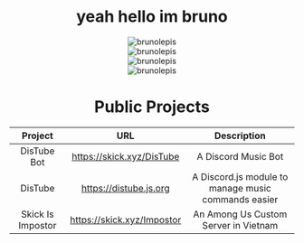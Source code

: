 <div align="center">
  <h1>yeah hello im bruno</h1>  
  <img src="https://github-readme-stats.vercel.app/api?username=brunolepis&show_icons=true&locale=en&theme=dark&hide_border=true&cache_seconds=1800&icon_color=00ffff&text_color=61dafb&title_color=00ffff" alt="brunolepis" />
  <br>
  <img src="https://github-readme-streak-stats.herokuapp.com/?user=brunolepis&theme=dark&hide_border=true" alt="brunolepis" />
  <br>
  <img src="https://github-readme-stats.vercel.app/api/top-langs?username=brunolepis&hide=css&layout=compact&theme=dark&hide_border=true&cache_seconds=1800" alt="brunolepis" />
  <br>
  <img src="https://komarev.com/ghpvc/?username=brunolepis&label=Profile%20views&color=0e75b6&style=flat-square" alt="brunolepis" />
 
  <h1>Public Projects</h1> 
  
  | Project           | URL                        | Description                                         |
  |:-----------------:|:--------------------------:|:---------------------------------------------------:|
  | DisTube Bot       | https://skick.xyz/DisTube  | A Discord Music Bot                                 |
  | DisTube           | https://distube.js.org     | A Discord.js module to manage music commands easier |
  | Skick Is Impostor | https://skick.xyz/Impostor | An Among Us Custom Server in Vietnam                |
</div>
